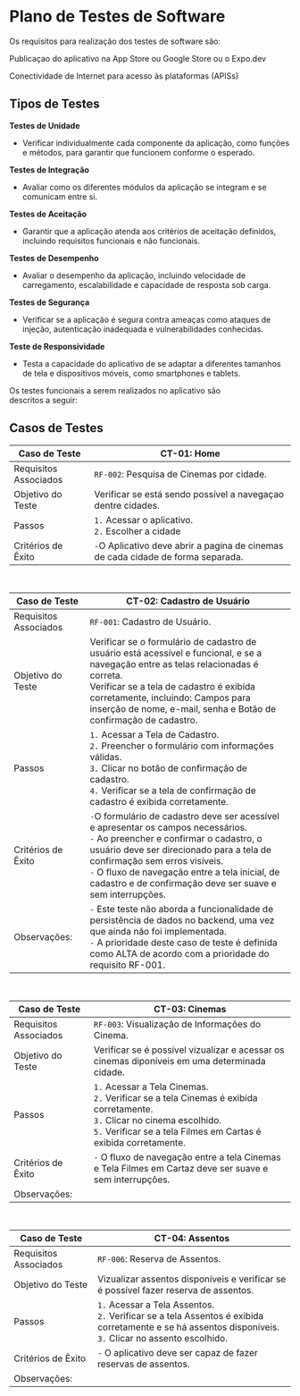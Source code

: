 # Plano de Testes de Software

Os requisitos para realização dos testes de software são:

Publicaçao do aplicativo na App Store ou Google Store ou o Expo.dev


Conectividade de Internet para acesso às plataformas (APISs)

## Tipos de Testes

**Testes de Unidade**
-	Verificar individualmente cada componente da aplicação, como funções e métodos, para garantir que funcionem conforme o esperado.

**Testes de Integração**
- Avaliar como os diferentes módulos da aplicação se integram e se comunicam entre si.

**Testes de Aceitação**
- Garantir que a aplicação atenda aos critérios de aceitação definidos, incluindo requisitos funcionais e não funcionais.

**Testes de Desempenho**
- Avaliar o desempenho da aplicação, incluindo velocidade de carregamento, escalabilidade e capacidade de resposta sob carga.

**Testes de Segurança**
- Verificar se a aplicação é segura contra ameaças como ataques de injeção, autenticação inadequada e vulnerabilidades conhecidas.

**Teste de Responsividade**
-  Testa a capacidade do aplicativo de se adaptar a diferentes tamanhos de tela e dispositivos móveis, como smartphones e tablets.

Os testes funcionais a serem realizados no aplicativo são descritos a seguir:

## Casos de Testes

| Caso de Teste | CT-01: Home |
|---|---|
| Requisitos Associados |  `RF-002`: Pesquisa de Cinemas por cidade. <br> |
| Objetivo do Teste |Verificar se está sendo possível a navegaçao dentre cidades. |
| Passos | `1.` Acessar o aplicativo. <br>  `2.` Escolher a cidade |
| Critérios de Êxito | `-`O Aplicativo deve abrir a pagina de cinemas de cada cidade de forma separada.  |
<br>

| Caso de Teste | CT-02: Cadastro de Usuário|
|---|---|
| Requisitos Associados |  `RF-001`: Cadastro de Usuário. <br> |
| Objetivo do Teste |Verificar se o formulário de cadastro de usuário está acessível e funcional, e se a navegação entre as telas relacionadas é correta. <br>  Verificar se a tela de cadastro é exibida corretamente, incluindo: Campos para inserção de nome, e-mail, senha e Botão de confirmação de cadastro.|
| Passos | `1.` Acessar a Tela de Cadastro. <br>  `2.` Preencher o formulário com informações válidas. <br>  `3.` Clicar no botão de confirmação de cadastro. <br>  `4.` Verificar se a tela de confirmação de cadastro é exibida corretamente. |
| Critérios de Êxito | `-`O formulário de cadastro deve ser acessível e apresentar os campos necessários. <br> `-` Ao preencher e confirmar o cadastro, o usuário deve ser direcionado para a tela de confirmação sem erros visíveis. <br> `-` O fluxo de navegação entre a tela inicial, de cadastro e de confirmação deve ser suave e sem interrupções.   |
| Observações: |`-` Este teste não aborda a funcionalidade de persistência de dados no backend, uma vez que ainda não foi implementada. <br> `-` A prioridade deste caso de teste é definida como ALTA de acordo com a prioridade do requisito RF-001.|
<br>

| Caso de Teste | CT-03: Cinemas|
|---|---|
| Requisitos Associados |  `RF-003`: Visualização de Informações do Cinema. <br> |
| Objetivo do Teste |Verificar se é possível vizualizar e acessar os cinemas diponíveis em uma determinada cidade. |
| Passos | `1.` Acessar a Tela Cinemas. <br> `2.`  Verificar se a tela Cinemas é exibida corretamente. <br>  `3.` Clicar no cinema escolhido. <br>  `5.` Verificar se a tela Filmes em Cartas é exibida corretamente. |
| Critérios de Êxito | `-` O fluxo de navegação entre a tela Cinemas e Tela Filmes em Cartaz deve ser suave e sem interrupções.   |
| Observações: | |
<br>

| Caso de Teste | CT-04: Assentos|
|---|---|
| Requisitos Associados |  `RF-006`: Reserva de Assentos. <br> |
| Objetivo do Teste |Vizualizar assentos disponíveis e verificar se é possível fazer reserva de assentos. |
| Passos | `1.` Acessar a Tela Assentos. <br> `2.`  Verificar se a tela Assentos é exibida corretamente e se há assentos disponíveis. <br>  `3.` Clicar no assento escolhido. |
| Critérios de Êxito | `-` O aplicativo deve ser capaz de fazer reservas de assentos.   |
| Observações: | |



